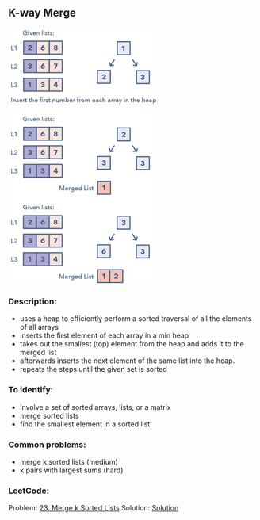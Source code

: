 ## K-way Merge
<img src="https://github.com/OleksandrLevinskyi/DataStructAndAlgoDocs/blob/main/patterns/images/k-way-merge.png" alt="k-way merge" width="300"/>

### Description:
* uses a heap to efficiently perform a sorted traversal of all the elements of all arrays
* inserts the first element of each array in a min heap
* takes out the smallest (top) element from the heap and adds it to the merged list
* afterwards inserts the next element of the same list into the heap.
* repeats the steps until the given set is sorted

### To identify:
* involve a set of sorted arrays, lists, or a matrix
* merge sorted lists
* find the smallest element in a sorted list

### Common problems:
* merge k sorted lists (medium)
* k pairs with largest sums (hard)

### LeetCode:
Problem: [23. Merge k Sorted Lists](https://leetcode.com/problems/merge-k-sorted-lists/)
Solution: [Solution]()